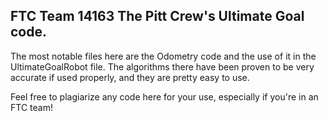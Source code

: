 ## FTC Team 14163 The Pitt Crew's Ultimate Goal code.
The most notable files here are the Odometry code and the use of it in the UltimateGoalRobot file.
The algorithms there have been proven to be very accurate if used properly, and they are pretty easy to use.

Feel free to plagiarize any code here for your use, especially if you're in an FTC team!
